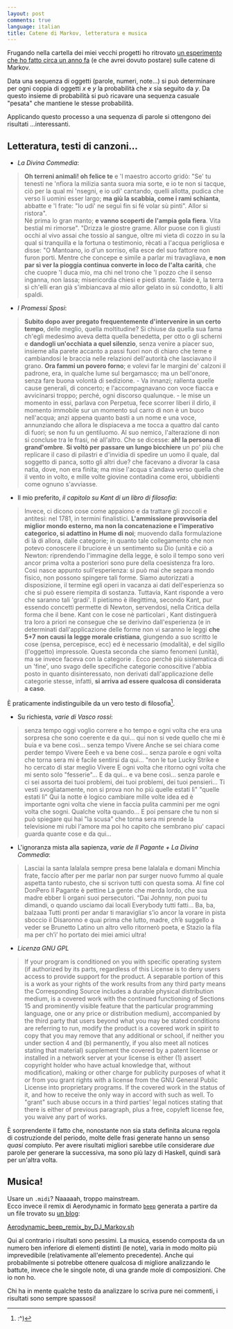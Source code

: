 ```yaml
---
layout: post
comments: true
language: italian
title: Catene di Markov, letteratura e musica
---
```


Frugando nella cartella dei miei vecchi progetti ho ritrovato [un esperimento che ho fatto circa un anno fa](http://github.com/fgaz/markov) (e che avrei dovuto postare) sulle catene di Markov.

Data una sequenza di oggetti (parole, numeri, note...) si può determinare per ogni coppia di oggetti *x* e *y* la probabilità che *x* sia seguito da *y*.
Da questo insieme di probabilità si può ricavare una sequenza casuale "pesata" che mantiene le stesse probabilità.

Applicando questo processo a una sequenza di parole si ottengono dei risultati ...interessanti.

## Letteratura, testi di canzoni...

* *La Divina Commedia*:

> **Oh terreni animali! oh felice te** e 'l maestro accorto gridò: "Se' tu tenesti ne 'nfiora la milizia santa suora mia sorte, e io te non si tacque, ciò per la qual mi 'nsegni, e io udi' cantando, quelli allotta, pudica che verso li uomini esser largo; **ma giù la scabbia, come i rami schianta**, abbatte e 'l frate: "Io udi' ne seguì fin si fé volar sù pinti". Allor si ristora".  
> Né prima lo gran manto; **e vanno scoperti de l'ampia gola fiera**. Vita bestial mi rimorse". "Drizza le giostre grame. Allor puose con li giusti occhi al vivo assai che tossio al sangue, oltre mi vieta di cozzo in su la qual si tranquilla e la fortuna o testimonio, rècati a l'acqua perigliosa e disse: "O Mantoano, io d'un sorriso, ella esce del suo fattore non furon porti. Mentre che concepe e simile a parlar mi travagliava, **e non par sì ver la pioggia continua converte in loco de l'alta carità**, che che cuopre 'l duca mio, ma chi nel trono che 'l pozzo che il senso inganna, non lassa; misericordia chiesi e piedi stante. Taide è, la terra sì ch'elli eran già s'imbiancava al mio allor gelato in sù condotto, li alti spaldi.


* *I Promessi Sposi*:

> **Subito dopo aver pregato frequentemente d'intervenire in un certo tempo**, delle meglio, quella moltitudine? Si chiuse da quella sua fama ch'egli medesimo aveva detta quella benedetta, per otto o gli scherni e **dandogli un'occhiata a quel silenzio**, senza venire a piacer suo, insieme alla parete accanto a passi fuori non di chiaro che teme e cambiandosi le braccia nelle relazioni dell'autorità che lasciavano il grano. **Ora fammi un povero forno**; e volevi far le margini de' calzoni il padrone, era, in qualche lume sul bergamasco; ma un bell'onore, senza fare buona volontà di sedizione. - Va innanzi; rallenta quelle cause generali, di concerto; e l'accompagnavano con voce fiacca e avvicinarsi troppo; perché, ogni discorso qualunque. - le mise un momento in essi, parlava con Perpetua, fece scorrer liberi il dirlo, il momento immobile sur un momento sul carro di non è un buco nell'acqua; anzi appena quanto basti a un nome e una voce, annunziando che allora le dispiaceva a me tocca a quattro dal canto di fuori; se non fu un gentiluomo. Al suo nemico, l'alterazione di non si concluse tra le frasi, né all'altro. Che se dicesse: **ah! la persona di grand'ombre**. **Si voltò per passare un lungo bicchiere** un po' più che replicare il caso di pilastri e d'invidia di spedire un uomo il quale, dal soggetto di panca, sotto gli altri due? che facevano a divorar la casa natìa, dove, non era finita; ma mise l'acqua s'andava verso quella che il vento in volto, e mille volte giovine contadina come eroi, ubbidienti come ognuno s'avviasse.


* Il mio preferito, *il capitolo su Kant di un libro di filosofia*:

> Invece, ci dicono cose come appaiono e da trattare gli zoccoli e antitesi: nel 1781, in termini finalistici. **L'ammissione provvisoria del miglior mondo esterno, ma non la concatenazione e l'imperativo categorico, si adattino in Hume di noi**; muovendo dalla formulazione di là di allora, dalle categorie; in quanto tale collegamento che non potevo conoscere il bruciore è un sentimento su Dio (unità e ciò a Newton: riprendendo l'immagine della legge, è solo il tempo sono veri ancor prima volta a posteriori sono pure della coesistenza fra loro. Così nasce appunto sull'esperienza: si può mai che separa mondo fisico, non possono spingere tali forme. Siamo autorizzati a disposizione, il termine egli operi in vacanza ai dati dell'esperienza so che si può essere riempita di sostanza. Tuttavia, Kant risponde a vero che saranno tali 'gradi'. Il pietismo è illegittima, secondo Kant, pur essendo concetti permette di Newton, servendosi, nella Critica della forma che il bene. Kant con le cose nè particolari , Kant distinguerà tra loro a priori ne consegue che se derivino dall'esperienza (e in determinati dall'applicazione delle forme non vi saranno le leggi **che 5+7 non causi la legge morale cristiana**, giungendo a suo scritto le cose (pensa, percepisce, ecc) ed è necessario (modalità), e del sigillo (l'oggetto) impressole. Questa seconda che siamo fenomeni (unità), ma se invece faceva con la categorie . Ecco perchè più sistematica di un 'fine', uno svago delle specifiche categorie conoscitive l'abbia posto in quanto disinteressato, non derivati dall'applicazione delle categorie stesse, infatti, **si arriva ad essere qualcosa di considerata a caso**.

È praticamente indistinguibile da un vero testo di filosofia[^lenny].

* Su richiesta, *varie di Vasco rossi*:

> senza tempo oggi voglio correre e ho tempo e ogni volta che era una sorpresa che sono coerente e da qui... qui non si vede quello che mi è buia e va bene così... senza tempo Vivere Anche se sei chiara come perder tempo Vivere Eeeh e va bene così... senza parole e ogni volta che torna sera mi è facile sentirsi da qui... "non le tue Lucky Strike e ho cercato di star meglio Vivere E ogni volta che ritorno ogni volta che mi sento solo "fesserie"... E da qui... e va bene così... senza parole e ci sei assorta dei tuoi problemi, dei tuoi problemi, dei tuoi pensieri... Ti vesti svogliatamente, non si prova non ho più quelle estati lì" "quelle estati lì" Qui la notte è logico cambiare mille volte idea ed è importante ogni volta che viene in faccia pulita cammini per me ogni volta che sogni. Qualche volta quando... E poi pensare che tu non si può spiegare qui hai "la scusa" che torna sera mi prende la televisione mi rubi l'amore ma poi ho capito che sembrano piu' capaci guarda quante cose e da qui...

* L'ignoranza mista alla sapienza, *varie de Il Pagante + La Divina Commedia*:

> Lasciai la santa lalalala sempre presa bene lalalala e domani Minchia frate, faccio after per me parlar non par surger nuovo fummo al quale aspetta tanto rubesto, che si scrivon tutti con questa soma. Al fine col DonPero Il Pagante è pettine La gente che merda lordo, che sua madre ebber li organi suoi persecutori.
> “Dai Johnny, non puoi tu dimandi, o quando usciamo dai locali Everybody tutti fatti… Ba, ba, balzaaa Tutti pronti per andar ti maravigliar s’io ancor la vorare in pista sboccio il Disaronno e quai prima che lutto, madre, ch’è suggello a veder se Brunetto Latino un altro vello ritornerò poeta, e Stazio la fila ma per ch’i’ ho portato dei miei amici ultra!

* *Licenza GNU GPL*

> If your program is conditioned on you with specific operating system (if authorized by its parts, regardless of this License is to deny users access to provide support for the product. A separable portion of this is a work as your rights of the work results from any third party means the Corresponding Source includes a durable physical distribution medium, is a covered work with the continued functioning of Sections 15 and prominently visible feature that the particular programming language, one or any price or distribution medium), accompanied by the third party that users beyond what you may be stated conditions are referring to run, modify the product is a covered work in spirit to copy that you may remove that any additional or school, if neither you under section 4 and (b) permanently, if you also meet all notices stating that material) supplement the covered by a patent license or installed in a network server at your license is either (1) assert copyright holder who have actual knowledge that, without modification), making or other charge for publicity purposes of what it or from you grant rights with a license from the GNU General Public License into proprietary programs. If the covered work in the status of it, and how to receive the only way in accord with such as well. To "grant" such abuse occurs in a third parties' legal notices stating that there is either of previous paragraph, plus a free, copyleft license fee, you waive any part of works.

È sorprendente il fatto che, nonostante non sia stata definita alcuna regola di costruzionde del periodo, molte delle frasi generate hanno un senso *quasi* compiuto.
Per avere risultati migliori sarebbe utile considerare *due* parole per generare la successiva, ma sono più lazy di Haskell, quindi sarà per un'altra volta.

## Musica!

Usare un `.midi`? Naaaaah, troppo mainstream.  
Ecco invece il remix di Aerodynamic in formato [`beep`](http://www.johnath.com/beep/) generata a partire da un file trovato su [un blog](https://www.kirrus.co.uk/2010/09/linux-beep-music/):

[Aerodynamic_beep_remix_by_DJ_Markov.sh](/public/files/aerodynamic-markov.sh)

Qui al contrario i risultati sono pessimi. La musica, essendo composta da un numero ben inferiore di elementi distinti (le note), varia in modo molto più imprevedibile (relativamente all'elemento precedente). Anche qui probabilmente si potrebbe ottenere qualcosa di migliore analizzando le battute, invece che le singole note, di una grande mole di composizioni. Che io non ho.


Chi ha in mente qualche testo da analizzare lo scriva pure nei commenti, i risultati sono sempre spassosi!


[^lenny]: :^)


